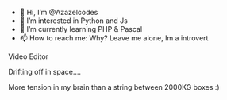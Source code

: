 - 👋 Hi, I’m @Azazelcodes
- 👀 I’m interested in Python and Js
- 🌱 I’m currently learning PHP & Pascal
- 📫 How to reach me: Why? Leave me alone, Im a introvert

Video Editor

Drifting off in space....


More tension in my brain than a string between 2000KG boxes :)
<!---
Azazelcodes/Azazelcodes is a ✨ special ✨ repository because its `README.md` (this file) appears on your GitHub profile.
You can click the Preview link to take a look at your changes.
--->
